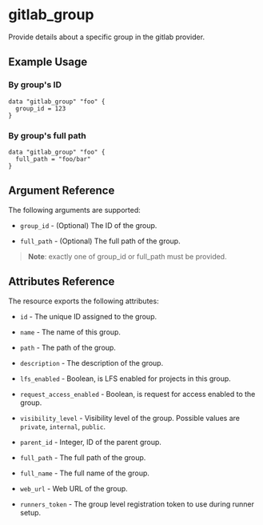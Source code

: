 # gitlab\_group

Provide details about a specific group in the gitlab provider.

## Example Usage

### By group's ID

```hcl
data "gitlab_group" "foo" {
  group_id = 123
}
```

### By group's full path

```hcl
data "gitlab_group" "foo" {
  full_path = "foo/bar"
}
```

## Argument Reference

The following arguments are supported:

* `group_id` - (Optional) The ID of the group.

* `full_path` - (Optional) The full path of the group.

> **Note**: exactly one of group_id or full_path must be provided.

## Attributes Reference

The resource exports the following attributes:

* `id` - The unique ID assigned to the group.

* `name` - The name of this group.

* `path` - The path of the group.

* `description` - The description of the group.

* `lfs_enabled` - Boolean, is LFS enabled for projects in this group.

* `request_access_enabled` - Boolean, is request for access enabled to the group.

* `visibility_level` - Visibility level of the group. Possible values are `private`, `internal`, `public`.

* `parent_id` - Integer, ID of the parent group.
  
* `full_path` - The full path of the group.

* `full_name` - The full name of the group.

* `web_url` - Web URL of the group.

* `runners_token` - The group level registration token to use during runner setup.

[doc]: https://docs.gitlab.com/ee/api/groups.html#details-of-a-group
